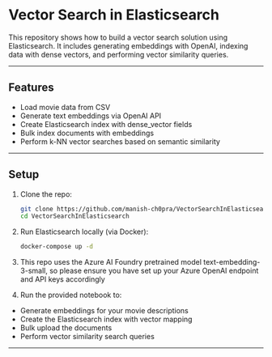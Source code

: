 # Vector Search in Elasticsearch

This repository shows how to build a vector search solution using Elasticsearch. It includes generating embeddings with OpenAI, indexing data with dense vectors, and performing vector similarity queries.

---

## Features

- Load movie data from CSV  
- Generate text embeddings via OpenAI API  
- Create Elasticsearch index with dense_vector fields  
- Bulk index documents with embeddings  
- Perform k-NN vector searches based on semantic similarity  

---

## Setup

1. Clone the repo:

    ```bash
    git clone https://github.com/manish-ch0pra/VectorSearchInElasticsearch.git
    cd VectorSearchInElasticsearch
    ```

2. Run Elasticsearch locally (via Docker):

    ```bash
    docker-compose up -d
    ```

3. This repo uses the Azure AI Foundry pretrained model text-embedding-3-small, so please ensure you have set up your Azure OpenAI endpoint and API keys accordingly

4. Run the provided notebook to:
- Generate embeddings for your movie descriptions  
- Create the Elasticsearch index with vector mapping  
- Bulk upload the documents  
- Perform vector similarity search queries  

---